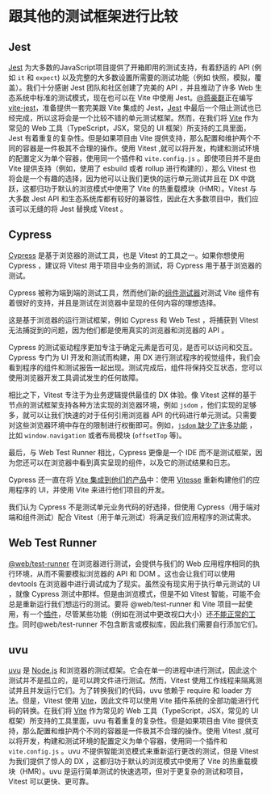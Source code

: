 # 跟其他的测试框架进行比较

<DevelopmentWarning/>

## Jest

[Jest](https://jestjs.io/zh-Hans/) 为大多数的JavaScript项目提供了开箱即用的测试支持，有着舒适的 API (例如 `it` 和 `expect`) 以及完整的大多数设置所需要的测试功能（例如 快照，模拟，覆盖）。我们十分感谢 Jest 团队和社区创建了完美的 API ，并且推动了许多 Web 生态系统中标准的测试模式，现在也可以在 Vite 中使用 Jest。[@蒋豪群](https://twitter.com/haoqunjiang)正在编写 [vite-jest](https://github.com/sodatea/vite-jest#readme)，准备提供一套完美跟 Vite 集成的 Jest，[Jest](https://github.com/sodatea/vite-jest/blob/main/packages/vite-jest/README.md#vite-jest) 中最后一个阻止测试也已经完成，所以这将会是一个比较不错的单元测试框架。然而，在我们将 [Vite](https://cn.vitejs.dev/) 作为常见的 Web 工具（TypeScript，JSX，常见的 UI 框架）所支持的工具里面，Jest 有着重复的复杂性。但是如果项目由 Vite 提供支持，那么配置和维护两个不同的容器是一件极其不合理的操作。使用 Vitest ,就可以将开发，构建和测试环境的配置定义为单个容器，使用同一个插件和 `vite.config.js` 。即使项目并不是由 Vite 提供支持（例如，使用了 esbuild 或者 rollup 进行构建的），那么 Vitest 也将会是一个有趣的选择，因为他可以让我们更快的运行单元测试并且在 DX 中跳跃，这都归功于默认的浏览模式中使用了 Vite 的热重载模块（HMR）。Vitest 与大多数 Jest API 和生态系统库都有较好的兼容性，因此在大多数项目中，我们应该可以无缝的将 Jest 替换成 Vitest 。


## Cypress

[Cypress](https://www.cypress.io/) 是基于浏览器的测试工具，也是 Vitest 的工具之一。如果你想使用 Cypress ，建议将 Vitest 用于项目中业务的测试，将 Cypress 用于基于浏览器的测试。

Cypress 被称为端到端的测试工具，然而他们新的[组件测试器](https://on.cypress.io/component)对测试 Vite 组件有着很好的支持，并且是测试在浏览器中呈现的任何内容的理想选择。

这是基于浏览器的运行测试框架，例如 Cypress 和 Web Test ，将捕获到 Vitest 无法捕捉到的问题，因为他们都是使用真实的浏览器和浏览器的 API 。

Cypress 的测试驱动程序更加专注于确定元素是否可见，是否可以访问和交互。Cypress 专门为 UI 开发和测试而构建，用 DX 进行测试程序的视觉组件，我们会看到程序的组件和测试报告一起出现。测试完成后，组件将保持交互状态，您可以使用浏览器开发工具调试发生的任何故障。

相比之下，Vitest 专注于为业务逻辑提供最佳的 DX 体验。像 Vitest 这样的基于节点的测试框架支持各种方法实现的浏览器环境，例如 `jsdom` ，他们实现的足够多，就可以让我们快速的对于任何引用浏览器 API 的代码进行单元测试。只需要对这些浏览器环境中存在的限制进行权衡即可。例如，[`jsdom` 缺少了许多功能](https://github.com/jsdom/jsdom/issues?q=is%3Aissue+is%3Aopen+sort%3Acomments-desc) ，比如 `window.navigation` 或者布局模块 (`offsetTop` 等)。

最后，与 Web Test Runner 相比，Cypress 更像是一个 IDE 而不是测试框架，因为您还可以在浏览器中看到真实呈现的组件，以及它的测试结果和日志。

Cypress 还一直在将 [Vite 集成到他们的产品](https://www.youtube.com/watch?v=7S5cbY8iYLk)中：使用 [Vitesse](https://github.com/antfu/vitesse) 重新构建他们的应用程序的 UI，并使用 Vite 来进行他们项目的开发。


我们认为 Cypress 不是测试单元业务代码的好选择，但使用 Cypress（用于端对端和组件测试）配合 Vitest（用于单元测试）将满足我们应用程序的测试需求。

## Web Test Runner

[@web/test-runner](https://modern-web.dev/docs/test-runner/overview/) 在浏览器进行测试，会提供与我们的 Web 应用程序相同的执行环境，从而不需要模拟浏览器的 API 和 DOM 。这也会让我们可以使用 devtools 在浏览器中进行调试成为了现实。虽然没有现实用于执行单元测试的 UI ，就像 Cypress 测试中那样。但是由浏览模式，但是不如 Vitest 智能，可能不会总是重新运行我们想运行的测试。要将 @web/test-runner 和 Vite 项目一起使用，有一个[插件](https://github.com/material-svelte/vite-web-test-runner-plugin)，尽管某些功能（例如在测试中更改视口大小）还[不能正常的工作](https://github.com/material-svelte/vite-web-test-runner-plugin/issues/11)。同时@web/test-runner 不包含断言或模拟库，因此我们需要自行添加它们。

## uvu

[uvu](https://github.com/lukeed/uvu) 是 [Node.js](https://github.com/nodejs/node) 和浏览器的测试框架。它会在单一的进程中进行测试，因此这个测试并不是孤立的，是可以跨文件进行测试。然而，Vitest 使用工作线程来隔离测试并且并发运行它们。为了转换我们的代码，uvu 依赖于 require 和 loader 方法。但是，Vitest 使用 [Vite](https://cn.vitejs.dev)，因此文件可以使用 Vite 插件系统的全部功能进行代码的转换。在我们将 [Vite](https://cn.vitejs.dev/) 作为常见的 Web 工具（TypeScript，JSX，常见的 UI 框架）所支持的工具里面，uvu 有着重复的复杂性。但是如果项目由 Vite 提供支持，那么配置和维护两个不同的容器是一件极其不合理的操作。使用 Vitest ,就可以将开发，构建和测试环境的配置定义为单个容器，使用同一个插件和 `vite.config.js` 。uvu 不提供智能浏览模式来重新运行更改的测试，但是 Vitest 为我们提供了惊人的 DX ，这都归功于默认的浏览模式中使用了 Vite 的热重载模块（HMR）。uvu 是运行简单测试的快速选项，但对于更复杂的测试和项目，Vitest 可以更快、更可靠。
